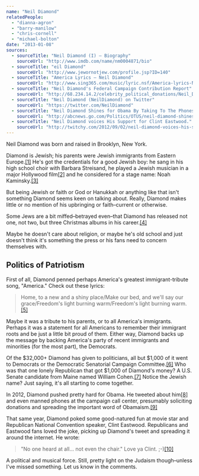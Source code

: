 ```yaml
---
name: "Neil Diamond"
relatedPeople:
  - "dianna-agron"
  - "barry-manilow"
  - "chris-cornell"
  - "michael-bolton"
date: "2013-01-08"
sources:
  - sourceTitle: "Neil Diamond (I) – Biography"
    sourceUrl: "http://www.imdb.com/name/nm0004871/bio"
  - sourceTitle: "eil Diamond"
    sourceUrl: "http://www.jewornotjew.com/profile.jsp?ID=140"
  - sourceTitle: "America Lyrics – Neil Diamond"
    sourceUrl: "http://www.sing365.com/music/lyric.nsf/America-lyrics-Neil-Diamond/1FDC2C80119D090A4825696900168500"
  - sourceTitle: "Neil Diamond's Federal Campaign Contribution Report"
    sourceUrl: "http://68.234.14.2/celebrity_political_donations/Neil_Diamond.php"
  - sourceTitle: "Neil Diamond (NeilDiamond) on Twitter"
    sourceUrl: "https://twitter.com/NeilDiamond"
  - sourceTitle: "Neil Diamond Shines for Obama By Taking To The Phones"
    sourceUrl: "http://abcnews.go.com/Politics/OTUS/neil-diamond-shines-obama-taking-phones/story?id=17646608#.UNqOVbYZ-Bg"
  - sourceTitle: "Neil Diamond voices His Support for Clint Eastwood."
    sourceUrl: "http://twitchy.com/2012/09/02/neil-diamond-voices-his-support-for-clint-eastwood/"
---
```


Neil Diamond was born and raised in Brooklyn, New York.

Diamond is Jewish; his parents were Jewish immigrants from Eastern Europe.<a class="source-citation" href="#http://www.imdb.com/name/nm0004871/bio" title="Neil Diamond (I) – Biography">[1]</a> He's got the credentials for a good Jewish boy: he sang in his high school choir with Barbara Streisand, he played a Jewish musician in a major Hollywood film<a class="source-citation" href="#http://www.imdb.com/name/nm0004871/bio" title="Neil Diamond (I) – Biography">[2]</a> and he considered for a stage name: Noah Kaminsky.<a class="source-citation" href="#http://www.imdb.com/name/nm0004871/bio" title="Neil Diamond (I) – Biography">[3]</a>

But being Jewish or faith or God or Hanukkah or anything like that isn't something Diamond seems keen on talking about. Really, Diamond makes little or no mention of his upbringing or faith–current or otherwise.

Some Jews are a bit miffed–betrayed even–that Diamond has released not one, not two, but three Christmas albums in his career.<a class="source-citation" href="#http://www.jewornotjew.com/profile.jsp?ID=140" title="eil Diamond">[4]</a>

Maybe he doesn't care about religion, or maybe he's old school and just doesn't think it's something the press or his fans need to concern themselves with.


## Politics of Patriotism

First of all, Diamond penned perhaps America's greatest immigrant-tribute song, "America." Check out these lyrics:

>Home, to a new and a shiny place/Make our bed, and we'll say our grace/Freedom's light burning warm/Freedom's light burning warm.<a class="source-citation" href="#http://www.sing365.com/music/lyric.nsf/America-lyrics-Neil-Diamond/1FDC2C80119D090A4825696900168500" title="America Lyrics – Neil Diamond">[5]</a>

Maybe it was a tribute to his parents, or to all America's immigrants. Perhaps it was a statement for all Americans to remember their immigrant roots and be just a little bit proud of them. Either way, Diamond backs up the message by backing America's party of recent immigrants and minorities (for the most part), the Democrats.

Of the $32,000+ Diamond has given to politicians, all but $1,000 of it went to Democrats or the Democratic Senatorial Campaign Committee.<a class="source-citation" href="#http://68.234.14.2/celebrity_political_donations/Neil_Diamond.php" title="Neil Diamond&apos;s Federal Campaign Contribution Report">[6]</a> Who was that one lonely Republican that got $1,000 of Diamond's money? A U.S. Senate candidate from Maine named William Cohen.<a class="source-citation" href="#http://68.234.14.2/celebrity_political_donations/Neil_Diamond.php" title="Neil Diamond&apos;s Federal Campaign Contribution Report">[7]</a> Notice the Jewish name? Just saying, it's all starting to come together.

In 2012, Diamond pushed pretty hard for Obama. He tweeted about him<a class="source-citation" href="#https://twitter.com/NeilDiamond" title="Neil Diamond (NeilDiamond) on Twitter">[8]</a> and even manned phones at the campaign call center, presumably soliciting donations and spreading the important word of Obamaism.<a class="source-citation" href="#http://abcnews.go.com/Politics/OTUS/neil-diamond-shines-obama-taking-phones/story?id=17646608#.UNqOVbYZ-Bg" title="Neil Diamond Shines for Obama By Taking To The Phones">[9]</a>

That same year, Diamond poked some good-natured fun at movie star and Republican National Convention speaker, Clint Eastwood. Republicans and Eastwood fans loved the joke, picking up Diamond's tweet and spreading it around the internet. He wrote:

>"No one heard at all… not even the chair." Love ya Clint. ;-)<a class="source-citation" href="#http://twitchy.com/2012/09/02/neil-diamond-voices-his-support-for-clint-eastwood/" title="Neil Diamond voices His Support for Clint Eastwood.">[10]</a>

A political and musical force. Still, pretty light on the Judaism though–unless I've missed something. Let us know in the comments.